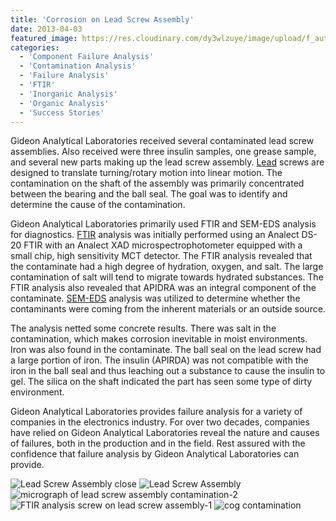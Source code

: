 ```yaml
---
title: 'Corrosion on Lead Screw Assembly'
date: 2013-04-03
featured_image: https://res.cloudinary.com/dy3wlzuye/image/upload/f_auto,c_scale,w_250/v1/GideonLabs/Lead-Screw-Assembly-close.jpg
categories:
  - 'Component Failure Analysis'
  - 'Contamination Analysis'
  - 'Failure Analysis'
  - 'FTIR'
  - 'Inorganic Analysis'
  - 'Organic Analysis'
  - 'Success Stories'
---
```


Gideon Analytical Laboratories received several contaminated lead screw assemblies. Also received were three insulin samples, one grease sample, and several new parts making up the lead screw assembly. [Lead](http://en.wikipedia.org/wiki/Leadscrew) screws are designed to translate turning/rotary motion into linear motion. The contamination on the shaft of the assembly was primarily concentrated between the bearing and the ball seal. The goal was to identify and determine the cause of the contamination.

Gideon Analytical Laboratories primarily used FTIR and SEM-EDS analysis for diagnostics. [FTIR](/analytical-services/fourier-transform-infra-red-spectroscopy/) analysis was initially performed using an Analect DS-20 FTIR with an Analect XAD microspectrophotometer equipped with a small chip, high sensitivity MCT detector. The FTIR analysis revealed that the contaminate had a high degree of hydration, oxygen, and salt. The large contamination of salt will tend to migrate towards hydrated substances. The FTIR analysis also revealed that APIDRA was an integral component of the contaminate. [SEM-EDS](/analytical-services/scanning-electron-microscopy/) analysis was utilized to determine whether the contaminants were coming from the inherent materials or an outside source.

The analysis netted some concrete results. There was salt in the contamination, which makes corrosion inevitable in moist environments. Iron was also found in the contaminate. The ball seal on the lead screw had a large portion of iron. The insulin (APIRDA) was not compatible with the iron in the ball seal and thus leaching out a substance to cause the insulin to gel. The silica on the shaft indicated the part has seen some type of dirty environment.

Gideon Analytical Laboratories provides failure analysis for a variety of companies in the electronics industry. For over two decades, companies have relied on Gideon Analytical Laboratories reveal the nature and causes of failures, both in the production and in the field. Rest assured with the confidence that failure analysis by Gideon Analytical Laboratories can provide.

![Lead Screw Assembly close](https://res.cloudinary.com/dy3wlzuye/image/upload/f_auto,c_scale,w_300/GideonLabs/Lead-Screw-Assembly-close.jpg 'Corrosion on lead screw assembly')
![Lead Screw Assembly](https://res.cloudinary.com/dy3wlzuye/image/upload/f_auto,c_scale,w_300/GideonLabs/Lead-Screw-Assembly.jpg 'Lead Screw Assembly')
![micrograph of lead screw assembly contamination-2](https://res.cloudinary.com/dy3wlzuye/image/upload/f_auto,c_scale,w_300/GideonLabs/micrograph-of-lead-screw-assembly-contamination-2.jpg 'Salt crystal deposits on shaft')
![FTIR analysis screw on lead screw assembly-1](https://res.cloudinary.com/dy3wlzuye/image/upload/f_auto,c_scale,w_300/GideonLabs/FTIR-analysis-screw-on-lead-screw-assembly-1.jpg 'HUNALOG insulin spectra')
![cog contamination](https://res.cloudinary.com/dy3wlzuye/image/upload/f_auto,c_scale,w_300/GideonLabs/cog-contamination.jpg 'Cog contamination')
